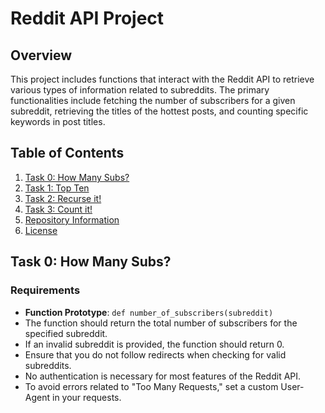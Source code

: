 # Reddit API Project

## Overview

This project includes functions that interact with the Reddit API to retrieve various types of information related to subreddits. The primary functionalities include fetching the number of subscribers for a given subreddit, retrieving the titles of the hottest posts, and counting specific keywords in post titles.

## Table of Contents

1. [Task 0: How Many Subs?](#task-0-how-many-subs)
2. [Task 1: Top Ten](#task-1-top-ten)
3. [Task 2: Recurse it!](#task-2-recurse-it)
4. [Task 3: Count it!](#task-3-count-it)
5. [Repository Information](#repository-information)
6. [License](#license)

## Task 0: How Many Subs?

### Requirements

- **Function Prototype**: `def number_of_subscribers(subreddit)`
- The function should return the total number of subscribers for the specified subreddit.
- If an invalid subreddit is provided, the function should return 0.
- Ensure that you do not follow redirects when checking for valid subreddits.
- No authentication is necessary for most features of the Reddit API.
- To avoid errors related to "Too Many Requests," set a custom User-Agent in your requests.
